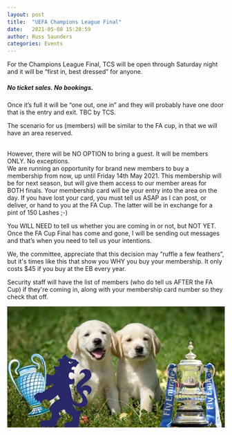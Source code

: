 ```yaml
---
layout: post
title:  "UEFA Champions League Final"
date:   2021-05-08 15:28:59
author: Russ Saunders
categories: Events
---
```

For the Champions League Final, TCS will be open through Saturday night and it will be “first in, best dressed” for anyone.

##### No ticket sales. No bookings.

Once it’s full it will be “one out, one in” and they will probably have one door that is the entry and exit. TBC by TCS.

The scenario for us (members) will be similar to the FA cup, in that we will have an area reserved.

<br>
However, there will be NO OPTION to bring a guest.
It will be members ONLY.
No exceptions.

<br>
We are running an opportunity for brand new members to buy a membership from now, up until Friday 14th May 2021.
This membership will be for next season, but will give them access to our member areas for BOTH finals.
Your membership card will be your entry into the area on the day.
If you have lost your card, you must tell us ASAP as I can post, or deliver, or hand to you at the FA Cup. The latter will be in exchange for a pint of 150 Lashes ;-)

You WILL NEED to tell us whether you are coming in or not, but NOT YET.
Once the FA Cup Final has come and gone, I will be sending out messages and that’s when you need to tell us your intentions.

We, the committee, appreciate that this decision may “ruffle a few feathers”, but it's times like this that show you WHY you buy your membership.
It only costs $45 if you buy at the EB every year.

Security staff will have the list of members (who do tell us AFTER the FA Cup) if they're coming in, along with your membership card number so they check that off.

![trophy](/assets/posts/puppiesucl21.jpg)
